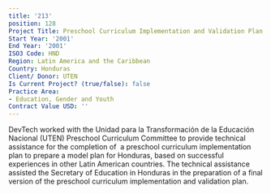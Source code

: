 ```yaml
---
title: '213'
position: 128
Project Title: Preschool Curriculum Implementation and Validation Plan
Start Year: '2001'
End Year: '2001'
ISO3 Code: HND
Region: Latin America and the Caribbean
Country: Honduras
Client/ Donor: UTEN
Is Current Project? (true/false): false
Practice Area:
- Education, Gender and Youth
Contract Value USD: ''
---
```


DevTech worked with the Unidad para la Transformación de la Educación Nacional (UTEN) Preschool Curriculum Committee to provide technical assistance for the completion of  a preschool curriculum implementation plan to prepare a model plan for Honduras, based on successful experiences in other Latin American countries. The technical assistance assisted the Secretary of Education in Honduras in the preparation of a final version of the preschool curriculum implementation and validation plan.